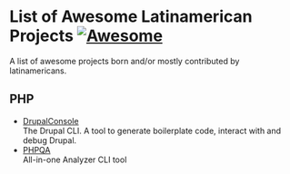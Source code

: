 # List of Awesome Latinamerican Projects [![Awesome](https://cdn.rawgit.com/sindresorhus/awesome/d7305f38d29fed78fa85652e3a63e154dd8e8829/media/badge.svg)](https://github.com/sindresorhus/awesome)

A list of awesome projects born and/or mostly contributed by latinamericans.

## PHP
- [DrupalConsole](https://github.com/hechoendrupal/drupal-console.git) <br> The Drupal CLI. A tool to generate boilerplate code, interact with and debug Drupal.
- [PHPQA](https://github.com/jmolivas/phpqa) <br> All-in-one Analyzer CLI tool
